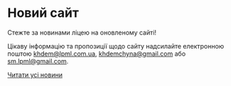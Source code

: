 # Новий сайт

Стежте за новинами ліцею на оновленому сайті!

Цікаву інформацію та пропозиції щодо сайту надсилайте електронною поштою [khdem@lpml.com.ua](mailto:khdem@lpml.com.ua), [khdemchyna@gmail.com](mailto:khdemchyna@gmail.com) або [sm.lpml@gmail.com](mailto:sm.lpml@gmail.com).

[Читати усі новини](/news)

